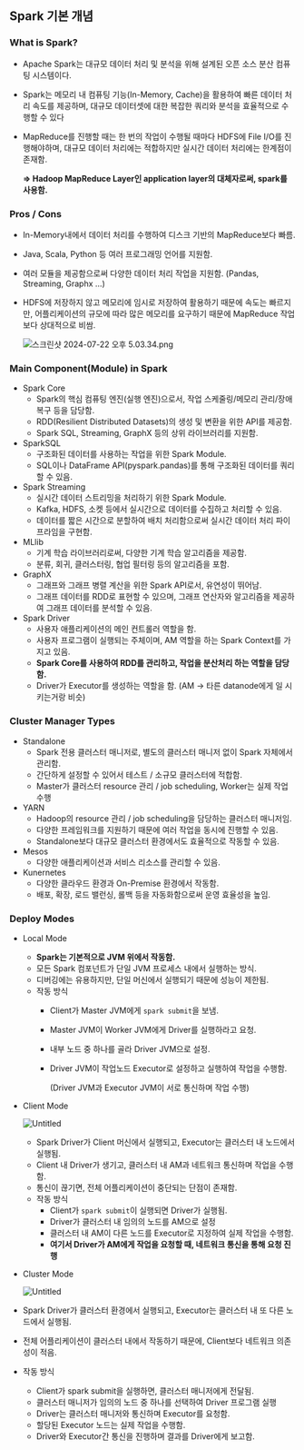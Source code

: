 ## Spark 기본 개념

### What is Spark?

- Apache Spark는 대규모 데이터 처리 및 분석을 위해 설계된 오픈 소스 분산 컴퓨팅 시스템이다.
- Spark는 메모리 내 컴퓨팅 기능(In-Memory, Cache)을 활용하여 빠른 데이터 처리 속도를 제공하며, 대규모 데이터셋에 대한 복잡한 쿼리와 분석을 효율적으로 수행할 수 있다
- MapReduce를 진행할 때는 한 번의 작업이 수행될 때마다 HDFS에 File I/O를 진행해야하며, 대규모 데이터 처리에는 적합하지만 실시간 데이터 처리에는 한계점이 존재함.
    
    **⇒ Hadoop MapReduce Layer인 application layer의 대체자로써, spark를 사용함.**
    

### Pros / Cons

- In-Memory내에서 데이터 처리를 수행하여 디스크 기반의 MapReduce보다 빠름.
- Java, Scala, Python 등 여러 프로그래밍 언어를 지원함.
- 여러 모듈을 제공함으로써 다양한 데이터 처리 작업을 지원함. (Pandas, Streaming, Graphx …)
- HDFS에 저장하지 않고 메모리에 임시로 저장하여 활용하기 때문에 속도는 빠르지만, 어플리케이션의 규모에 따라 많은 메모리를 요구하기 때문에 MapReduce 작업보다 상대적으로 비쌈.
    
    ![스크린샷 2024-07-22 오후 5.03.34.png](https://github.com/user-attachments/assets/5a0c09ec-24ad-4163-a88b-2ca512e8f95e)
    

### Main Component(Module) in Spark

- Spark Core
    - Spark의 핵심 컴퓨팅 엔진(실행 엔진)으로서, 작업 스케줄링/메모리 관리/장애 복구 등을 담당함.
    - RDD(Resilient Distributed Datasets)의 생성 및 변환을 위한 API를 제공함.
    - Spark SQL, Streaming, GraphX 등의 상위 라이브러리를 지원함.
- SparkSQL
    - 구조화된 데이터를 사용하는 작업을 위한 Spark Module.
    - SQL이나 DataFrame API(pyspark.pandas)를 통해 구조화된 데이터를 쿼리할 수 있음.
- Spark Streaming
    - 실시간 데이터 스트리밍을 처리하기 위한 Spark Module.
    - Kafka, HDFS, 소켓 등에서 실시간으로 데이터를 수집하고 처리할 수 있음.
    - 데이터를 짧은 시간으로 분할하여 배치 처리함으로써 실시간 데이터 처리 파이프라임을 구현함.
- MLlib
    - 기계 학습 라이브러리로써, 다양한 기계 학습 알고리즘을 제공함.
    - 분류, 회귀, 클러스터링, 협업 필터링 등의 알고리즘을 포함.
- GraphX
    - 그래프와 그래프 병렬 계산을 위한 Spark API로서, 유연성이 뛰어남.
    - 그래프 데이터를 RDD로 표현할 수 있으며, 그래프 연산자와 알고리즘을 제공하여 그래프 데이터를 분석할 수 있음.
- Spark Driver
    - 사용자 애플리케이션의 메인 컨트롤러 역할을 함.
    - 사용자 프로그램이 실행되는 주체이며, AM 역할을 하는 Spark Context를 가지고 있음.
    - **Spark Core를 사용하여 RDD를 관리하고, 작업을 분산처리 하는 역할을 담당함.**
    - Driver가 Executor를 생성하는 역할을 함. (AM → 타른 datanode에게 일 시키는거랑 비슷)

### Cluster Manager Types

- Standalone
    - Spark 전용 클러스터 매니저로, 별도의 클러스터 매니저 없이 Spark 자체에서 관리함.
    - 간단하게 설정할 수 있어서 테스트 / 소규모 클러스터에 적합함.
    - Master가 클러스터 resource 관리 / job scheduling, Worker는 실제 작업 수행
- YARN
    - Hadoop의 resource 관리 / job scheduling을 담당하는 클러스터 매니저임.
    - 다양한 프레임워크를 지원하기 때문에 여러 작업을 동시에 진행할 수 있음.
    - Standalone보다 대규모 클러스터 환경에서도 효율적으로 작동할 수 있음.
- Mesos
    - 다양한 애플리케이션과 서비스 리소스를 관리할 수 있음.
- Kunernetes
    - 다양한 클라우드 환경과 On-Premise 환경에서 작동함.
    - 배포, 확장, 로드 밸런싱, 롤백 등을 자동화함으로써 운영 효율성을 높임.

### Deploy Modes

- Local Mode
    - **Spark는 기본적으로 JVM 위에서 작동함.**
    - 모든 Spark 컴포넌트가 단일 JVM 프로세스 내에서 실행하는 방식.
    - 디버깅에는 유용하지만, 단일 머신에서 실행되기 때문에 성능이 제한됨.
    - 작동 방식
        - Client가 Master JVM에게 `spark submit`을 보냄.
        - Master JVM이 Worker JVM에게 Driver를 실행하라고 요청.
        - 내부 노드 중 하나를 골라 Driver JVM으로 설정.
        - Driver JVM이 작업노드 Executor로 설정하고 실행하여 작업을 수행함.
            
            (Driver JVM과 Executor JVM이 서로 통신하며 작업 수행)
            
- Client Mode
    
    ![Untitled](https://github.com/user-attachments/assets/5bac489d-5f8f-4d64-b883-65093f44e9d1)
    
    - Spark Driver가 Client 머신에서 실행되고, Executor는 클러스터 내 노드에서 실행됨.
    - Client 내 Driver가 생기고, 클러스터 내 AM과 네트워크 통신하며 작업을 수행함.
    - 통신이 끊기면, 전체 어플리케이션이 중단되는 단점이 존재함.
    - 작동 방식
        - Client가 `spark submit`이 실행되면 Driver가 실행됨.
        - Driver가 클러스터 내 임의의 노드를 AM으로 설정
        - 클러스터 내 AM이 다른 노드를 Executor로 지정하여 실제 작업을 수행함.
        - **여기서 Driver가 AM에게 작업을 요청할 때, 네트워크 통신을 통해 요청 진행**
- Cluster Mode
    
    ![Untitled](https://github.com/user-attachments/assets/6d254cfe-f97c-45f8-8a0a-40cbfe14f628)
    

- Spark Driver가 클러스터 환경에서 실행되고, Executor는 클러스터 내 또 다른 노드에서 실행됨.
- 전체 어플리케이션이 클러스터 내에서 작동하기 때문에, Client보다 네트워크 의존성이 적음.
- 작동 방식
    - Client가 spark submit을 실행하면, 클러스터 매니저에게 전달됨.
    - 클러스터 매니저가 임의의 노드 중 하나를 선택하여 Driver 프로그램 실행
    - Driver는 클러스터 매니저와 통신하며 Executor를 요청함.
    - 할당된 Executor 노드는 실제 작업을 수행함.
    - Driver와 Executor간 통신을 진행하며 결과를 Driver에게 보고함.